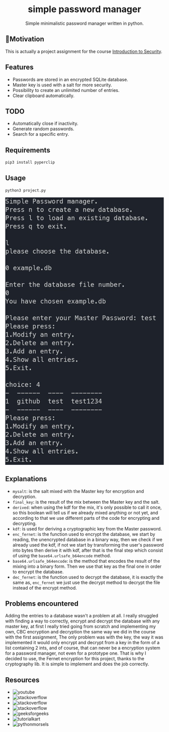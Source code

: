 <h1 align="center">simple password manager</h1>

<div align="center">
Simple minimalistic password manager written in python.
</div>

## 🚀Motivation

This is actually a project assignment for the course [Introduction to Security](https://pablo.rauzy.name/teaching/is/).

## Features

- Passwords are stored in an encrypted SQLite database.
- Master key is used with a salt for more security.
- Possibility to create an unlimited number of entries.
- Clear clipboard automatically.

## TODO

- Automatically close if inactivity.
- Generate random passwords.
- Search for a specific entry.

## Requirements

```python
pip3 install pyperclip
```

## Usage

```python
python3 project.py
```

![](screenshots/sc.png)

## Explanations

- `mysalt`: is the salt mixed with the Master key for encryption and decryption.
- `final_key`: is the result of the mix between the Master key and the salt.
- `derived`: when using the kdf for the mix, it's only possible to call it once,
  so this boolean will tell us if we already mixed anything or not yet, and according
  to that we use different parts of the code for encrypting and decrypting.
- `kdf`: is used for deriving a cryptographic key from the Master password.
- `enc_fernet`: is the function used to encrypt the database, we start by reading,
  the unencrypted database in a binary way, then we check if we already used the kdf,
  if not we start by transforming the user's password into bytes then derive it with kdf,
  after that is the final step which consist of using the `base64.urlsafe_b64encode` method.
- `base64.urlsafe_b64encode`: is the method that encodes the result of the mixing into a binary form.
  Then we use that key as the final one in order to encrypt the database.
- `dec_fernet`: is the function used to decrypt the database, it is exactly the same as,
  `enc_fernet` we just use the decrypt method to decrypt the file instead of the encrypt method.

## Problems encountered

Adding the entries to a database wasn't a problem at all. I really struggled with finding a way to correctly,
encrypt and decrypt the database with any master key, at first I really tried going from scratch and implementing my own,
CBC encryption and decryption the same way we did in the course with the first assignment, The only problem was with the key,
the way it was implemented it would only encrypt and decrypt from a key in the form of a list containing 2 ints, and of course,
that can never be a encryption system for a password manager, not even for a prototype one. That is why I decided to use,
the Fernet encryption for this project, thanks to the cryptography lib. It is simple to implement and does the job correctly.

## Resources

- ![youtube](https://youtu.be/byHcYRpMgI4)
- ![stackoverflow](https://stackoverflow.com/questions/70410259/when-i-am-trying-to-use-cryptography-pbkdf2-hash-in-python-but-when-i-enter-a-wr)
- ![stackoverflow](https://stackoverflow.com/questions/44432945/generating-own-key-with-python-fernet)
- ![stackoverflow](https://stackoverflow.com/questions/16512284/how-to-unpack-from-a-binary-file-a-byte-array-using-python)
- ![geeksforgeeks](https://www.geeksforgeeks.org/encrypt-and-decrypt-files-using-python/)
- ![tutorialkart](https://www.tutorialkart.com/python/how-to-find-length-of-bytes-in-python/)
- ![pythonmorsels](https://www.pythonmorsels.com/reading-binary-files-in-python/)
